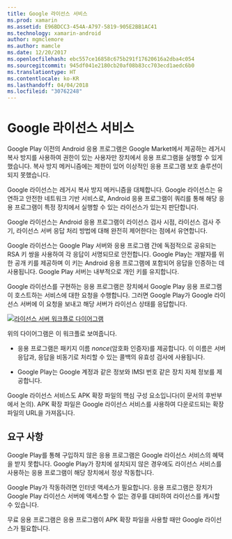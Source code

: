 ```yaml
---
title: Google 라이선스 서비스
ms.prod: xamarin
ms.assetid: E96BDCC3-454A-A797-5819-905E2BB1AC41
ms.technology: xamarin-android
author: mgmclemore
ms.author: mamcle
ms.date: 12/20/2017
ms.openlocfilehash: ebc557ce16858c675b291f17620616a2dba4c054
ms.sourcegitcommit: 945df041e2180cb20af08b83cc703ecd1aedc6b0
ms.translationtype: HT
ms.contentlocale: ko-KR
ms.lasthandoff: 04/04/2018
ms.locfileid: "30762248"
---
```

# <a name="google-licensing-services"></a>Google 라이선스 서비스

Google Play 이전의 Android 응용 프로그램은 Google Market에서 제공하는 레거시 복사 방지를 사용하여 권한이 있는 사용자만 장치에서 응용 프로그램을 실행할 수 있게 했습니다. 복사 방지 메커니즘에는 제한이 있어 이상적인 응용 프로그램 보호 솔루션이 되지 못했습니다.

Google 라이선스는 레거시 복사 방지 메커니즘을 대체합니다.
Google 라이선스는 유연하고 안전한 네트워크 기반 서비스로, Android 응용 프로그램이 쿼리를 통해 해당 응용 프로그램이 특정 장치에서 실행할 수 있는 라이선스가 있는지 판단합니다.

Google 라이선스는 Android 응용 프로그램이 라이선스 검사 시점, 라이선스 검사 주기, 라이선스 서버 응답 처리 방법에 대해 완전히 제어한다는 점에서 유연합니다.

Google 라이선스는 Google Play 서버와 응용 프로그램 간에 독점적으로 공유되는 RSA 키 쌍을 사용하여 각 응답이 서명되므로 안전합니다. Google Play는 개발자를 위한 공개 키를 제공하며 이 키는 Android 응용 프로그램에 포함되어 응답을 인증하는 데 사용됩니다. Google Play 서버는 내부적으로 개인 키를 유지합니다.

Google 라이선스를 구현하는 응용 프로그램은 장치에서 Google Play 응용 프로그램이 호스트하는 서비스에 대한 요청을 수행합니다. 그러면 Google Play가 Google 라이선스 서버에 이 요청을 보내고 해당 서버가 라이선스 상태를 응답합니다. 

[![라이선스 서버 워크플로 다이어그램](google-licensing-services-images/gp-licensing-service-overview.png)](google-licensing-services-images/gp-licensing-service-overview.png#lightbox)

위의 다이어그램은 이 워크플로 보여줍니다. 

-   응용 프로그램은 패키지 이름 *nonce*(암호화 인증자)를 제공합니다. 이 이름은 서버 응답과, 응답을 비동기로 처리할 수 있는 콜백의 유효성 검사에 사용됩니다.  

-   Google Play는 Google 계정과 같은 정보와 IMSI 번호 같은 장치 자체 정보를 제공합니다. 

Google 라이선스 서비스도 APK 확장 파일의 핵심 구성 요소입니다(이 문서의 후반부에서 논의). APK 확장 파일은 Google 라이선스 서비스를 사용하여 다운로드되는 확장 파일의 URL을 가져옵니다.


## <a name="requirements"></a>요구 사항

Google Play를 통해 구입하지 않은 응용 프로그램은 Google 라이선스 서비스의 혜택을 받지 못합니다. Google Play가 장치에 설치되지 않은 경우에도 라이선스 서비스를 사용하는 응용 프로그램이 해당 장치에서 정상 작동합니다.

Google Play가 작동하려면 인터넷 액세스가 필요합니다. 응용 프로그램은 장치가 Google Play 라이선스 서버에 액세스할 수 없는 경우를 대비하여 라이선스를 캐시할 수 있습니다.

무료 응용 프로그램은 응용 프로그램이 APK 확장 파일을 사용할 때만 Google 라이선스가 필요합니다.

